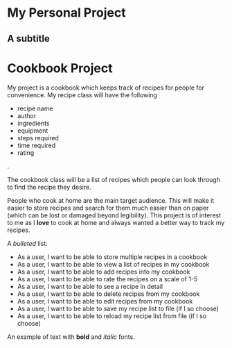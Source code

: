 # My Personal Project

## A subtitle

<h1>Cookbook Project </h1>

<p> My project is a cookbook which keeps track of recipes for people for convenience. 
My recipe class will have  the following </p>
<ul>
  <li>recipe name</li>
  <li>author</li>
  <li>ingredients</li>
  <li>equipment</li>
  <li>steps required</li>
  <li>time required</li>
  <li>rating</li>
</ul>. 
<p> The cookbook class will be a list of recipes which people can look through to find the 
recipe they desire. </p>

People who cook at home are the main target audience. This will make it easier to store recipes and search for
them much easier than on paper (which can be lost or damaged beyond legibility). This project is of interest to me
as I **love** to cook at home and always wanted a better way to track my recipes. 

A *bulleted* list:
- As a user, I want to be able to store multiple recipes in a cookbook
- As a user, I want to be able to view a list of recipes in my cookbook
- As a user, I want to be able to add recipes into my cookbook
- As a user, I want to be able to rate the recipes on a scale of 1-5
- As a user, I want to be able to see a recipe in detail
- As a user, I want to be able to delete recipes from my cookbook
- As a user, I want to be able to edit recipes from my cookbook
- As a user, I want to be able to save my recipe list to file (if I so choose)
- As a user, I want to be able to reload my recipe list from file (if I so choose)


An example of text with **bold** and *italic* fonts.  


